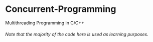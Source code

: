 # Concurrent-Programming
Multithreading Programming in C/C++
###### Note that the majority of the code here is used as learning purposes.
